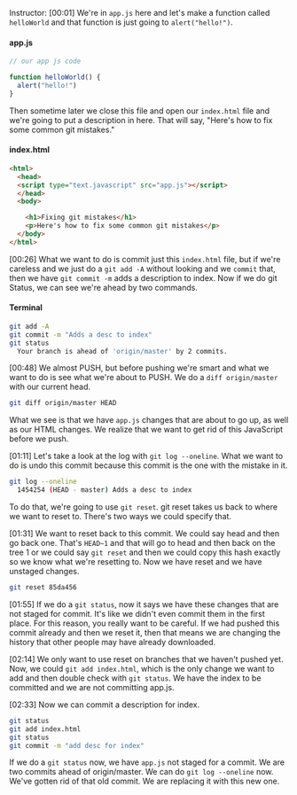 Instructor: [00:01] We're in `app.js` here and let's make a function called `helloWorld` and that function is just going to `alert("hello!")`. 

#### app.js
```js
// our app js code

function helloWorld() {
  alert("hello!")
}
```

Then sometime later we close this file and open our `index.html` file and we're going to put a description in here. That will say, "Here's how to fix some common git mistakes."

#### index.html
```html
<html>
  <head>
  <script type="text.javascript" src="app.js"></script>
  </head>
  <body>

    <h1>Fixing git mistakes</h1>
    <p>Here's how to fix some common git mistakes</p>
  </body>
</html>
```

[00:26] What we want to do is commit just this `index.html` file, but if we're careless and we just do a `git add -A` without looking and we `commit` that, then we have `git commit -m` adds a description to index. Now if we do git Status, we can see we're ahead by two commands.

#### Terminal
```bash
git add -A 
git commit -m "Adds a desc to index"
git status
  Your branch is ahead of 'origin/master' by 2 commits.
```

[00:48] We almost PUSH, but before pushing we're smart and what we want to do is see what we're about to PUSH. We do a `diff origin/master` with our current head. 

```bash
git diff origin/master HEAD
```

What we see is that we have `app.js` changes that are about to go up, as well as our HTML changes. We realize that we want to get rid of this JavaScript before we push.

[01:11] Let's take a look at the log with `git log --oneline`. What we want to do is undo this commit because this commit is the one with the mistake in it. 

```bash
git log --oneline
  1454254 (HEAD - master) Adds a desc to index
```

To do that, we're going to use `git reset`. git reset takes us back to where we want to reset to. There's two ways we could specify that.

[01:31] We want to reset back to this commit. We could say head and then go back one. That's `HEAD~1` and that will go to head and then back on the tree 1 or we could say `git reset` and then we could copy this hash exactly so we know what we're resetting to. Now we have reset and we have unstaged changes.

```bash
git reset 85da456
```

[01:55] If we do a `git status`, now it says we have these changes that are not staged for commit. It's like we didn't even commit them in the first place. For this reason, you really want to be careful. If we had pushed this commit already and then we reset it, then that means we are changing the history that other people may have already downloaded.

[02:14] We only want to use reset on branches that we haven't pushed yet. Now, we could `git add index.html`, which is the only change we want to add and then double check with `git status`. We have the index to be committed and we are not committing app.js.

[02:33] Now we can commit a description for index. 

```bash
git status
git add index.html
git status
git commit -m "add desc for index"
```

If we do a `git status` now, we have `app.js` not staged for a commit. We are two commits ahead of origin/master. We can do `git log --oneline` now. We've gotten rid of that old commit. We are replacing it with this new one.
